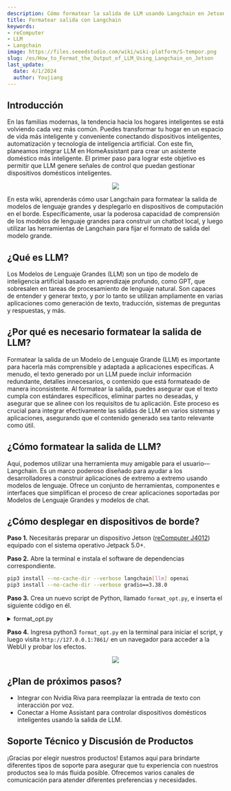 ```yaml
---
description: Cómo formatear la salida de LLM usando Langchain en Jetson
title: Formatear salida con Langchain
keywords:
- reComputer
- LLM
- Langchain
image: https://files.seeedstudio.com/wiki/wiki-platform/S-tempor.png
slug: /es/How_to_Format_the_Output_of_LLM_Using_Langchain_on_Jetson
last_update:
  date: 4/1/2024
  author: Youjiang
---
```



## Introducción

En las familias modernas, la tendencia hacia los hogares inteligentes se está volviendo cada vez más común. Puedes transformar tu hogar en un espacio de vida más inteligente y conveniente conectando dispositivos inteligentes, automatización y tecnología de inteligencia artificial. Con este fin, planeamos integrar LLM en HomeAssistant para crear un asistente doméstico más inteligente. El primer paso para lograr este objetivo es permitir que LLM genere señales de control que puedan gestionar dispositivos domésticos inteligentes.

<div align="center">
    <img width={800}
     src="https://files.seeedstudio.com/wiki/reComputer/Application/Format_LLM_Opt/ai_assistant.png" />
</div>

En esta wiki, aprenderás cómo usar Langchain para formatear la salida de modelos de lenguaje grandes y desplegarlo en dispositivos de computación en el borde. Específicamente, usar la poderosa capacidad de comprensión de los modelos de lenguaje grandes para construir un chatbot local, y luego utilizar las herramientas de Langchain para fijar el formato de salida del modelo grande.

## ¿Qué es LLM?

Los Modelos de Lenguaje Grandes (LLM) son un tipo de modelo de inteligencia artificial basado en aprendizaje profundo, como GPT, que sobresalen en tareas de procesamiento de lenguaje natural. Son capaces de entender y generar texto, y por lo tanto se utilizan ampliamente en varias aplicaciones como generación de texto, traducción, sistemas de preguntas y respuestas, y más.

## ¿Por qué es necesario formatear la salida de LLM?

Formatear la salida de un Modelo de Lenguaje Grande (LLM) es importante para hacerla más comprensible y adaptada a aplicaciones específicas. A menudo, el texto generado por un LLM puede incluir información redundante, detalles innecesarios, o contenido que está formateado de manera inconsistente. Al formatear la salida, puedes asegurar que el texto cumpla con estándares específicos, eliminar partes no deseadas, y asegurar que se alinee con los requisitos de tu aplicación. Este proceso es crucial para integrar efectivamente las salidas de LLM en varios sistemas y aplicaciones, asegurando que el contenido generado sea tanto relevante como útil.

## ¿Cómo formatear la salida de LLM?

Aquí, podemos utilizar una herramienta muy amigable para el usuario—Langchain. Es un marco poderoso diseñado para ayudar a los desarrolladores a construir aplicaciones de extremo a extremo usando modelos de lenguaje. Ofrece un conjunto de herramientas, componentes e interfaces que simplifican el proceso de crear aplicaciones soportadas por Modelos de Lenguaje Grandes y modelos de chat.

## ¿Cómo desplegar en dispositivos de borde?

**Paso 1.** Necesitarás preparar un dispositivo Jetson ([reComputer J4012](https://www.seeedstudio.com/reComputer-J4012-p-5586.html?queryID=3d7dba9378be2accafeaff54420edb6a&objectID=5586&indexName=bazaar_retailer_products)) equipado con el sistema operativo Jetpack 5.0+.

**Paso 2.** Abre la terminal e instala el software de dependencias correspondiente.

```bash
pip3 install --no-cache-dir --verbose langchain[llm] openai
pip3 install --no-cache-dir --verbose gradio==3.38.0
```

**Paso 3.** Crea un nuevo script de Python, llamado `format_opt.py`, e inserta el siguiente código en él.

<details>

<summary> format_opt.py</summary>

```python
import copy

import gradio as gr
from langchain.llms import LlamaCpp
from langchain.output_parsers import StructuredOutputParser, ResponseSchema
from langchain.prompts import PromptTemplate
from langchain.llms import OpenAI
import os
os.environ["OPENAI_API_KEY"] = "your openai api key"


class ChatBot:
    def __init__(self, llama_model_path=None,history_length=3):
        self.chat_history = []
        self.history_threshold = history_length
        self.llm = None
        if llama_model_path is not None:
            self.llm = LlamaCpp(
                model_path=llama_model_path,
                temperature=0.75,
                max_tokens=2000,
                top_p=1
            )
        else:
            self.llm = OpenAI(model_name="text-davinci-003")

        response_schemas = [
            ResponseSchema(name="user_input", description="This is the user's input"),
            ResponseSchema(name="suggestion", type="string", description="your suggestion"),
            ResponseSchema(name="control", description="This is your response"),
            ResponseSchema(name="temperature", type="int", description="This is used to indicate the degrees "
                                                                       "centigrade temperature of the air conditioner.")
        ]
        self.output_parser = StructuredOutputParser.from_response_schemas(response_schemas)
        self.format_instructions = self.output_parser.get_format_instructions()

        self.template = """
            Now you are a smart speaker, and you need to determine whether to turn on the air conditioner based on the
            user's input.
            In the suggestion section, please reply normal conversation.
            In the control section, if you need to turn on the air conditioner, please reply with <1>; if you need to 
            turn off the air conditioner, please reply with <0>.
            
            {format_instructions}
            
            Please do not generate any comments.
            
            % USER INPUT:
            {user_input}

            YOUR RESPONSE:
        """
        self.prompt = PromptTemplate(
            input_variables=["user_input"],
            partial_variables={"format_instructions": self.format_instructions},
            template=self.template
        )

    def format_chat_prompt(self, message):
        prompt = ""
        for turn in self.chat_history:
            user_message, bot_message = turn
            prompt = f"{prompt}\nUser: {user_message}\nAssistant: {bot_message}"
        prompt = f"{prompt}\nUser: {message}\nAssistant:"
        return prompt

    def respond(self, message):
        prompt = self.prompt.format(user_input=message)
        formatted_prompt = self.format_chat_prompt(prompt)
        bot_message = self.llm(formatted_prompt)
        # self.output_parser.parse(bot_message)

        if len(self.chat_history) >= self.history_threshold:
            del self.chat_history[0]
        self.chat_history.append((message, bot_message))
        return "", self.chat_history

    def run_webui(self):
        with gr.Blocks() as demo:
            gr.Markdown("# This is a demo for format output of LLM")
            chatbot = gr.Chatbot(height=500)
            msg = gr.Textbox(label="Prompt")
            btn = gr.Button("Submit")
            clear = gr.ClearButton(components=[msg, chatbot], value="Clear console")

            btn.click(self.respond, inputs=[msg], outputs=[msg, chatbot])
            msg.submit(self.respond, inputs=[msg], outputs=[msg, chatbot])

        gr.close_all()
        demo.launch()


if __name__ == '__main__':
    chatbot_ins = ChatBot("/home/nvidia/Mirror/llama-2-7b-chat.Q4_0.gguf")
    chatbot_ins.run_webui()

```

</details>

**Paso 4.** Ingresa python3 `format_opt.py` en la terminal para iniciar el script, y luego visita `http://127.0.0.1:7861/` en un navegador para acceder a la WebUI y probar los efectos.

<div align="center">
    <img width={800}
     src="https://files.seeedstudio.com/wiki/reComputer/Application/Format_LLM_Opt/format_llm_opt.gif" />
</div>

## ¿Plan de próximos pasos?

- Integrar con Nvidia Riva para reemplazar la entrada de texto con interacción por voz.
- Conectar a Home Assistant para controlar dispositivos domésticos inteligentes usando la salida de LLM.

<!-- Code END -->

## Soporte Técnico y Discusión de Productos

¡Gracias por elegir nuestros productos! Estamos aquí para brindarte diferentes tipos de soporte para asegurar que tu experiencia con nuestros productos sea lo más fluida posible. Ofrecemos varios canales de comunicación para atender diferentes preferencias y necesidades.

<div class="button_tech_support_container">
<a href="https://forum.seeedstudio.com/" class="button_forum"></a>
<a href="https://www.seeedstudio.com/contacts" class="button_email"></a>
</div>

<div class="button_tech_support_container">
<a href="https://discord.gg/eWkprNDMU7" class="button_discord"></a>
<a href="https://github.com/Seeed-Studio/wiki-documents/discussions/69" class="button_discussion"></a>
</div>
